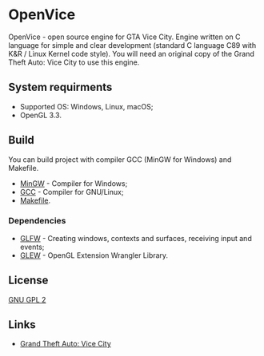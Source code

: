 # OpenVice
OpenVice - open source engine for GTA Vice City. Engine written on C language for simple and clear development (standard C language C89 with K&R / Linux Kernel code style). You will need an original copy of the Grand Theft Auto: Vice City to use this engine.

## System requirments 
* Supported OS: Windows, Linux, macOS;
* OpenGL 3.3.

## Build
You can build project with compiler GCC (MinGW for Windows) and Makefile.

* [MinGW](https://code.visualstudio.com/docs/languages/cpp#_example-install-mingwx64) - Compiler for Windows;
* [GCC](https://gcc.gnu.org/) - Compiler for GNU/Linux;
* [Makefile](https://en.wikipedia.org/wiki/Makefile).

### Dependencies
* [GLFW](https://www.glfw.org/) - Creating windows, contexts and surfaces, receiving input and events;
* [GLEW](http://glew.sourceforge.net/) - OpenGL Extension Wrangler Library.

## License
[GNU GPL 2](https://en.wikipedia.org/wiki/GNU_General_Public_License#Version_2)

## Links
* [Grand Theft Auto: Vice City](https://www.rockstargames.com/games/vicecity)